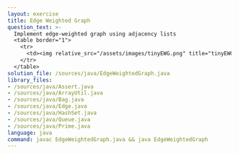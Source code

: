```yaml
---
layout: exercise
title: Edge Weighted Graph
question_text: >-
  Implement edge-weighted graph using adjacency lists
  <table border="1">
    <tr>
      <td><img relative_src="/assets/images/tinyEWG.png" title="tinyEWG"></td>
    </tr>
  </table>
solution_file: /sources/java/EdgeWeightedGraph.java
library_files:
- /sources/java/Assert.java
- /sources/java/ArrayUtil.java
- /sources/java/Bag.java
- /sources/java/Edge.java
- /sources/java/HashSet.java
- /sources/java/Queue.java
- /sources/java/Prime.java
language: java
command: javac EdgeWeightedGraph.java && java EdgeWeightedGraph
---
```

